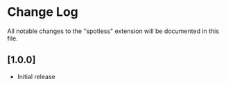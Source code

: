 # Change Log

All notable changes to the "spotless" extension will be documented in this file.


## [1.0.0]

- Initial release
